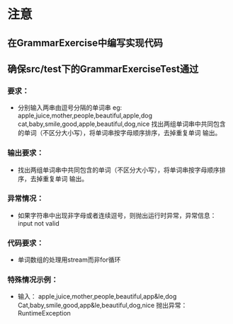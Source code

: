 # 注意
## 在GrammarExercise中编写实现代码
## 确保src/test下的GrammarExerciseTest通过

### 要求：
* 分别输入两串由逗号分隔的单词串
  eg:
  apple,juice,mother,people,beautiful,apple,dog
  cat,baby,smile,good,apple,beautiful,dog,nice
找出两组单词串中共同包含的单词（不区分大小写），将单词串按字母顺序排序，去掉重复单词
输出。

### 输出要求：
* 找出两组单词串中共同包含的单词（不区分大小写），将单词串按字母顺序排序，去掉重复单词
输出。
### 异常情况：
* 如果字符串中出现非字母或者连续逗号，则抛出运行时异常，异常信息：input not
valid
### 代码要求：
* 单词数组的处理用stream而非for循环
### 特殊情况示例：
* 输入：
  apple,juice,mother,people,beautiful,app&amp;le,dog
  Cat,baby,smile,good,app&amp;le,beautiful,dog,nice
  抛出异常：
  RuntimeException